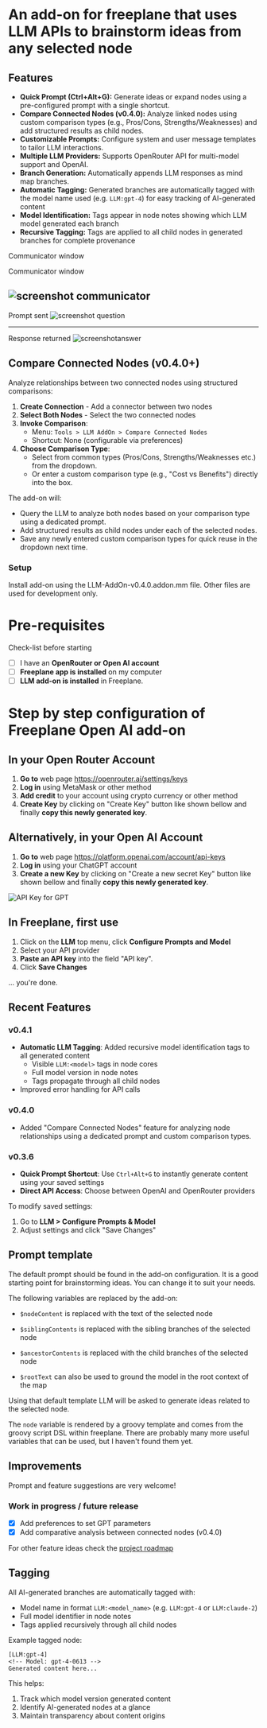 # An add-on for freeplane that uses LLM APIs to brainstorm ideas from any selected node

## Features
- **Quick Prompt (Ctrl+Alt+G):** Generate ideas or expand nodes using a pre-configured prompt with a single shortcut.
- **Compare Connected Nodes (v0.4.0):** Analyze linked nodes using custom comparison types (e.g., Pros/Cons, Strengths/Weaknesses) and add structured results as child nodes.
- **Customizable Prompts:** Configure system and user message templates to tailor LLM interactions.
- **Multiple LLM Providers:** Supports OpenRouter API for multi-model support and OpenAI.
- **Branch Generation:** Automatically appends LLM responses as mind map branches.
- **Automatic Tagging:** Generated branches are automatically tagged with the model name used (e.g. `LLM:gpt-4`) for easy tracking of AI-generated content
- **Model Identification:** Tags appear in node notes showing which LLM model generated each branch
- **Recursive Tagging:** Tags are applied to all child nodes in generated branches for complete provenance

Communicator window

Communicator window

![screenshot communicator](images/ChatGptCommunicator.png)
-----------

Prompt sent
![screenshot question](images/ChatGptQuestion.png)

-----------
Response returned
![screenshotanswer](images/ChatGptAnswer.png)

## Compare Connected Nodes (v0.4.0+)
Analyze relationships between two connected nodes using structured comparisons:

1. **Create Connection** - Add a connector between two nodes
2. **Select Both Nodes** - Select the two connected nodes
3. **Invoke Comparison**:
   - Menu: `Tools > LLM AddOn > Compare Connected Nodes`
   - Shortcut: None (configurable via preferences)
4. **Choose Comparison Type**:
   - Select from common types (Pros/Cons, Strengths/Weaknesses etc.) from the dropdown.
   - Or enter a custom comparison type (e.g., "Cost vs Benefits") directly into the box.

The add-on will:
- Query the LLM to analyze both nodes based on your comparison type using a dedicated prompt.
- Add structured results as child nodes under each of the selected nodes.
- Save any newly entered custom comparison types for quick reuse in the dropdown next time.

### Setup
Install add-on using the LLM-AddOn-v0.4.0.addon.mm file. Other files are used for development only.

# Pre-requisites

Check-list before starting
- [ ] I have an **OpenRouter or Open AI account**
- [ ] **Freeplane app is installed** on my computer
- [ ] **LLM add-on is installed** in Freeplane.

# Step by step configuration of Freeplane Open AI add-on

## In your Open Router Account

1. **Go to** web page https://openrouter.ai/settings/keys
2. **Log in** using MetaMask or other method
3. **Add credit** to your account using crypto currency or other method
4. **Create Key** by clicking on "Create Key" button like shown bellow and finally **copy this newly generated key**.

## Alternatively, in your Open AI Account

1. **Go to** web page https://platform.openai.com/account/api-keys
2. **Log in** using your ChatGPT account
3. **Create a new Key** by clicking on "Create a new secret Key" button like shown bellow and finally **copy this newly generated key**.

![API Key for GPT](images/openAI-Setup.jpg)

## In Freeplane, first use

1. Click on the **LLM** top menu, click **Configure Prompts and Model**
2. Select your API provider
3. **Paste an API key** into the field "API key".
4. Click **Save Changes**

... you're done.

## Recent Features
### v0.4.1
- **Automatic LLM Tagging**: Added recursive model identification tags to all generated content
  - Visible `LLM:<model>` tags in node cores
  - Full model version in node notes
  - Tags propagate through all child nodes
- Improved error handling for API calls

### v0.4.0
- Added "Compare Connected Nodes" feature for analyzing node relationships using a dedicated prompt and custom comparison types.
### v0.3.6
- **Quick Prompt Shortcut**: Use `Ctrl+Alt+G` to instantly generate content using your saved settings
- **Direct API Access**: Choose between OpenAI and OpenRouter providers

To modify saved settings:
1. Go to **LLM > Configure Prompts & Model**
2. Adjust settings and click "Save Changes"

## Prompt template
The default prompt should be found in the add-on configuration. 
It is a good starting point for brainstorming ideas. You can change it to suit your needs. 

The following variables are replaced by the add-on:
- `$nodeContent` is replaced with the text of the selected node
- `$siblingContents` is replaced with the sibling branches of the selected node
- `$ancestorContents` is replaced with the child branches of the selected node

- `$rootText` can also be used to ground the model in the root context of the map

Using that default template LLM will be asked to generate ideas related to the selected node.

The `node` variable is rendered by a groovy template and comes from the groovy script DSL within freeplane. There are probably many more useful variables that can be used, but I haven't found them yet.  

## Improvements
Prompt and feature suggestions are very welcome!

### Work in progress / future release
- [x] Add preferences to set GPT parameters
- [x] Add comparative analysis between connected nodes (v0.4.0)

For other feature ideas check the [project roadmap](docs/ROADMAP.md)

## Tagging
All AI-generated branches are automatically tagged with:
- Model name in format `LLM:<model_name>` (e.g. `LLM:gpt-4` or `LLM:claude-2`)
- Full model identifier in node notes
- Tags applied recursively through all child nodes

Example tagged node:
```
[LLM:gpt-4] 
<!-- Model: gpt-4-0613 -->
Generated content here...
```

This helps:
1. Track which model version generated content
2. Identify AI-generated nodes at a glance
3. Maintain transparency about content origins

